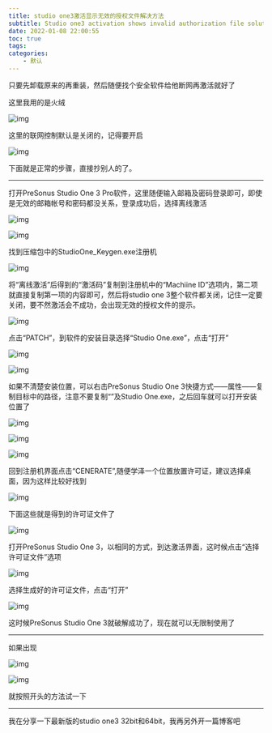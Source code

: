 ```yaml
---
title: studio one3激活显示无效的授权文件解决方法
subtitle: Studio one3 activation shows invalid authorization file solution
date: 2022-01-08 22:00:55
toc: true
tags: 
categories: 
    - 默认
---
```


只要先卸载原来的再重装，然后随便找个安全软件给他断网再激活就好了

这里我用的是火绒

![img](https://raw.githubusercontent.com/eric-gitta-moore/eric-gitta-moore.github.io/main/static/images/b5be7b57cdf64ce89af061f71370b92f.png)

这里的联网控制默认是关闭的，记得要开启

![img](https://raw.githubusercontent.com/eric-gitta-moore/eric-gitta-moore.github.io/main/static/images/ebda2b6c512f4830aa4d628a2d39e574.png)

下面就是正常的步骤，直接抄别人的了。

------

打开PreSonus Studio One 3 Pro软件，这里随便输入邮箱及密码登录即可，即使是无效的邮箱帐号和密码都没关系，登录成功后，选择离线激活

![img](https://raw.githubusercontent.com/eric-gitta-moore/eric-gitta-moore.github.io/main/static/images/a20145ce290c47b193f180fc0d38dcf7.png)

 ![img](https://raw.githubusercontent.com/eric-gitta-moore/eric-gitta-moore.github.io/main/static/images/0cdac53bf0b4485d99249cbae4bbcc3f.png)

找到压缩包中的StudioOne_Keygen.exe注册机

![img](https://raw.githubusercontent.com/eric-gitta-moore/eric-gitta-moore.github.io/main/static/images/a0f1e95f46064abea706af2064af0a5a.png)

将“离线激活”后得到的“激活码”复制到注册机中的“Machiine ID”选项内，第二项就直接复制第一项的内容即可，然后将studio one 3整个软件都关闭，记住一定要关闭，要不然激活会不成功，会出现无效的授权文件的提示。 

![img](https://raw.githubusercontent.com/eric-gitta-moore/eric-gitta-moore.github.io/main/static/images/ee7c904389904959997122272da86fa8.png)



点击“PATCH”，到软件的安装目录选择“Studio One.exe”，点击“打开”

![img](https://raw.githubusercontent.com/eric-gitta-moore/eric-gitta-moore.github.io/main/static/images/5900f6c0d8ca4d618b0b805c2dda7d78.png)

![img](https://raw.githubusercontent.com/eric-gitta-moore/eric-gitta-moore.github.io/main/static/images/30268809fc4548019e517792f49a23e9.png)

如果不清楚安装位置，可以右击PreSonus Studio One 3快捷方式——属性——复制目标中的路径，注意不要复制“”及Studio One.exe，之后回车就可以打开安装位置了

![img](https://raw.githubusercontent.com/eric-gitta-moore/eric-gitta-moore.github.io/main/static/images/51f2555398564dd6a7d71abd97a3e57e.png)

![img](https://raw.githubusercontent.com/eric-gitta-moore/eric-gitta-moore.github.io/main/static/images/dbce136528c2464599143ed3afa62290.png)

![img](https://raw.githubusercontent.com/eric-gitta-moore/eric-gitta-moore.github.io/main/static/images/6e639fc1ff3d44df8685682d364f1369.png)

回到注册机界面点击“CENERATE”,随便学泽一个位置放置许可证，建议选择桌面，因为这样比较好找到

![img](https://raw.githubusercontent.com/eric-gitta-moore/eric-gitta-moore.github.io/main/static/images/c05fc4d7bf5f4de486da80cc654ee3f3.png)

下面这些就是得到的许可证文件了

![img](https://raw.githubusercontent.com/eric-gitta-moore/eric-gitta-moore.github.io/main/static/images/acc972e8d4834d718158a20c20fa57f7.png) 

打开PreSonus Studio One 3，以相同的方式，到达激活界面，这时候点击“选择许可证文件”选项

![img](https://raw.githubusercontent.com/eric-gitta-moore/eric-gitta-moore.github.io/main/static/images/be476880eb5c4a1e94f85805cde440f1.png)

选择生成好的许可证文件，点击“打开”

![img](https://raw.githubusercontent.com/eric-gitta-moore/eric-gitta-moore.github.io/main/static/images/af69ae5fc0dc41bebbce167420fd3f31.png) 

这时候PreSonus Studio One 3就破解成功了，现在就可以无限制使用了

------

如果出现

![img](https://raw.githubusercontent.com/eric-gitta-moore/eric-gitta-moore.github.io/main/static/images/71a9c53d1b2d41bc9d970fede88b3293.png)

![img](https://raw.githubusercontent.com/eric-gitta-moore/eric-gitta-moore.github.io/main/static/images/c286ce7616fc424abafb77784908a3b7.png)

就按照开头的方法试一下 



------

我在分享一下最新版的studio one3 32bit和64bit，我再另外开一篇博客吧